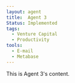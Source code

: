 ```yaml
---
layout: agent
title:  Agent 3
Status: Implemented
tags:
  - Venture Capital
  - Productivity
tools:
  - E-mail
  - Metabase
---
```


This is Agent 3's content.
